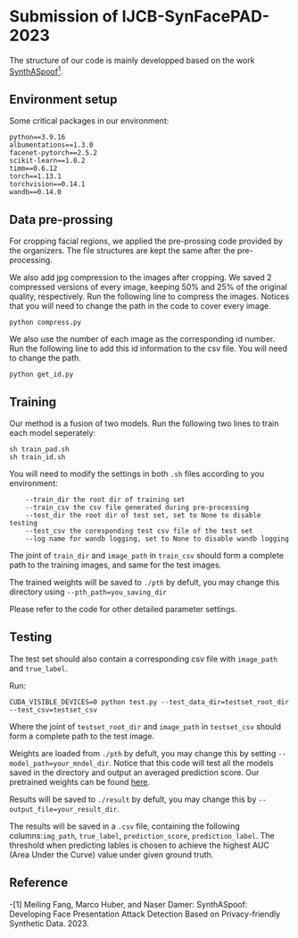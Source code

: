 # Submission of IJCB-SynFacePAD-2023
The structure of our code is mainly developped based on the work [SynthASpoof](https://github.com/meilfang/SynthASpoof)[<sup>1</sup>](#refer-anchor-1).

## Environment setup
Some critical packages in our environment:
```
python==3.9.16
albumentations==1.3.0
facenet-pytorch==2.5.2
scikit-learn==1.0.2
timm==0.6.12
torch==1.13.1
torchvision==0.14.1
wandb==0.14.0
```

## Data pre-prossing
For cropping facial regions, we applied the pre-prossing code provided by the organizers. The file structures are kept the same after the pre-processing.

We also add jpg compression to the images after cropping. We saved 2 compressed versions of every image, keeping 50% and 25% of the original quality, respectively. Run the following line to compress the images. Notices that you will need to change the path in the code to cover every image.
```
python compress.py
```

We also use the number of each image as the corresponding id number. Run the following line to add this id information to the csv file. You will need to change the path. 
```
python get_id.py
```

## Training
Our method is a fusion of two models. Run the following two lines to train each model seperately:
```
sh train_pad.sh
sh train_id.sh
```
You will need to modify the settings in both `.sh` files according to you environment:

```
    --train_dir the root dir of training set
    --train_csv the csv file generated during pre-processing
    --test_dir the root dir of test set, set to None to disable testing
    --test_csv the coresponding test csv file of the test set
    --log name for wandb logging, set to None to disable wandb logging
```

The joint of `train_dir` and `image_path` in `train_csv` should form a complete path to the training images, and same for the test images.

The trained weights will be saved to `./pth` by defult, you may change this directory using `--pth_path=you_saving_dir`

Please refer to the code for other detailed parameter settings.

## Testing
The test set should also contain a corresponding csv file with `image_path` and `true_label`.

Run:
```
CUDA_VISIBLE_DEVICES=0 python test.py --test_data_dir=testset_root_dir --test_csv=testset_csv 
```
Where the joint of `testset_root_dir` and `image_path` in `testset_csv` should form a complete path to the test image.

Weights are loaded from `./pth` by defult, you may change this by setting `--model_path=your_mndel_dir`. Notice that this code will test all the models saved in the directory and output an averaged prediction score. Our pretrained weights can be found [here](https://drive.google.com/drive/folders/1wswcb8HW-OLI4IkptlqUlqjQQ82Z33N6?usp=share_link).

Results will be saved to `./result` by defult, you may change this by `--output_file=your_result_dir`.

The results will be saved in a `.csv` file, containing the following columns:`img_path`, `true_label`, `prediction_score`, `prediction_label`. The threshold when predicting lables is chosen to achieve the highest AUC (Area Under the Curve) value under given ground truth.

## Reference

<div id="refer-anchor-1"></div>
-[1] Meiling Fang, Marco Huber, and Naser Damer: SynthASpoof: Developing Face Presentation Attack Detection Based on Privacy-friendly Synthetic Data. 2023.

